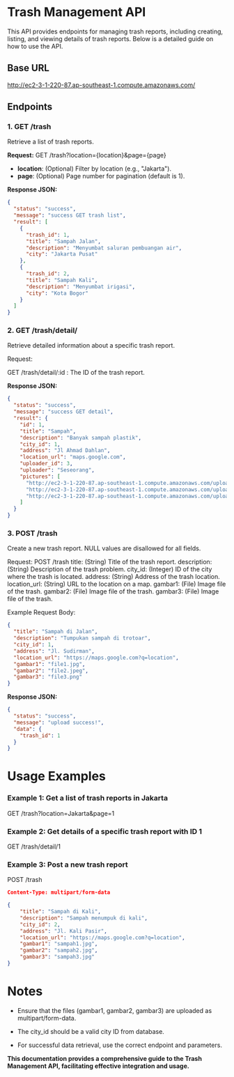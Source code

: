 # Trash Management API

This API provides endpoints for managing trash reports, including creating, listing, and viewing details of trash reports. Below is a detailed guide on how to use the API.

## Base URL

http://ec2-3-1-220-87.ap-southeast-1.compute.amazonaws.com/

## Endpoints

### 1. GET /trash

Retrieve a list of trash reports.

**Request:**
GET /trash?location={location}&page={page}

- **location**: (Optional) Filter by location (e.g., "Jakarta").
- **page**: (Optional) Page number for pagination (default is 1).

**Response JSON:**

```json
{
  "status": "success",
  "message": "success GET trash list",
  "result": [
    {
      "trash_id": 1,
      "title": "Sampah Jalan",
      "description": "Menyumbat saluran pembuangan air",
      "city": "Jakarta Pusat"
    },
    {
      "trash_id": 2,
      "title": "Sampah Kali",
      "description": "Menyumbat irigasi",
      "city": "Kota Bogor"
    }
  ]
}
```

### 2. GET /trash/detail/

Retrieve detailed information about a specific trash report.

Request:

GET /trash/detail/:id
: The ID of the trash report.

**Response JSON:**

```json
{
  "status": "success",
  "message": "success GET detail",
  "result": {
    "id": 1,
    "title": "Sampah",
    "description": "Banyak sampah plastik",
    "city_id": 1,
    "address": "Jl Ahmad Dahlan",
    "location_url": "maps.google.com",
    "uploader_id": 3,
    "uploader": "Seseorang",
    "pictures": [
      "http://ec2-3-1-220-87.ap-southeast-1.compute.amazonaws.com/uploads/31/RENAmLfJrQZP1.png",
      "http://ec2-3-1-220-87.ap-southeast-1.compute.amazonaws.com/uploads/31/ETeILNxFWfkM2.jpg",
      "http://ec2-3-1-220-87.ap-southeast-1.compute.amazonaws.com/uploads/31/mPDarbeCikyi3.png"
    ]
  }
}
```

### 3. POST /trash

Create a new trash report. NULL values are disallowed for all fields.

Request:
POST /trash
title: (String) Title of the trash report.
description: (String) Description of the trash problem.
city_id: (Integer) ID of the city where the trash is located.
address: (String) Address of the trash location.
location_url: (String) URL to the location on a map.
gambar1: (File) Image file of the trash.
gambar2: (File) Image file of the trash.
gambar3: (File) Image file of the trash.

Example Request Body:

```json
{
  "title": "Sampah di Jalan",
  "description": "Tumpukan sampah di trotoar",
  "city_id": 1,
  "address": "Jl. Sudirman",
  "location_url": "https://maps.google.com?q=location",
  "gambar1": "file1.jpg",
  "gambar2": "file2.jpeg",
  "gambar3": "file3.png"
}
```

**Response JSON:**

```json
{
  "status": "success",
  "message": "upload success!",
  "data": {
    "trash_id": 1
  }
}
```

# Usage Examples

### Example 1: Get a list of trash reports in Jakarta

GET /trash?location=Jakarta&page=1

### Example 2: Get details of a specific trash report with ID 1

GET /trash/detail/1

### Example 3: Post a new trash report

POST /trash

```json
Content-Type: multipart/form-data

{
    "title": "Sampah di Kali",
    "description": "Sampah menumpuk di kali",
    "city_id": 2,
    "address": "Jl. Kali Pasir",
    "location_url": "https://maps.google.com?q=location",
    "gambar1": "sampah1.jpg",
    "gambar2": "sampah2.jpg",
    "gambar3": "sampah3.jpg"
}
```

# Notes

- Ensure that the files (gambar1, gambar2, gambar3) are uploaded as multipart/form-data.
- The city_id should be a valid city ID from database.

- For successful data retrieval, use the correct endpoint and parameters.

**This documentation provides a comprehensive guide to the Trash Management API, facilitating effective integration and usage.**
